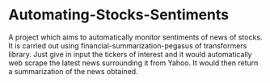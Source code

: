 # Automating-Stocks-Sentiments
A project which aims to automatically monitor sentiments of news of stocks. It is carried out using financial-summarization-pegasus of transformers library. Just give in input the tickers of interest and it would automatically web scrape the latest news surrounding it from Yahoo. It would then return a summarization of the news obtained.
